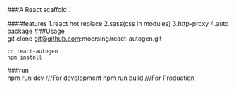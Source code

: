 ###A React scaffold： 

####features
    1.react hot replace
    2.sass(css in modules)
    3.http-proxy
    4.auto package
###Usage  
    git clone git@github.com:moersing/react-autogen.git
    
    cd react-autogen
    npm install 

###run  
    npm run dev   ///For development
    npm run build  ///For Production